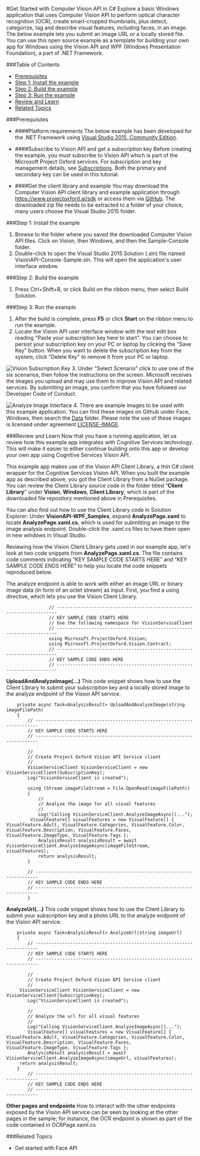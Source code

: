 <!-- 
NavPath: Computer Vision API/Get Started with Vision API
LinkLabel: Get Started in C#
Url: Computer-Vision-API/documentation/GetStarted/GetStartedVisionAPIforWindows
Weight: 94
-->

#Get Started with Computer Vision API in C&#35;
Explore a basic Windows application that uses Computer Vision API to perform optical character recognition (OCR), create smart-cropped thumbnails, plus detect, categorize, tag and describe visual features, including faces, in an image. The below example lets you submit an image URL or a locally stored file. You can use this open source example as a template for building your own app for Windows using the Vision API and WPF (Windows Presentation Foundation), a part of .NET Framework.

###Table of Contents
* [Prerequisites](#Prerequisites)
* [Step 1: Install the example](#Step1)
* [Step 2: Build the example](#Step2)
* [Step 3: Run the example](#Step3)
* [Review and Learn](#Review)   
* [Related Topics](#Related)

###<a name="Prerequisites">Prerequisites</a>

  * ####Platform requirements
The below example has been developed for the .NET Framework using [Visual Studio 2015, Community Edition](https://www.visualstudio.com/products/visual-studio-community-vs). 

  * ####Subscribe to Vision API and get a subscription key 
Before creating the example, you must subscribe to Vision API which is part of the Microsoft Project Oxford services. For subscription and key management details, see [Subscriptions](https://www.microsoft.com/cognitive-services/en-us/sign-up). Both the primary and secondary key can be used in this tutorial. 

  * ####Get the client library and example
You may download the Computer Vision API client library and example application through https://www.projectoxford.ai/sdk or access them via [GitHub](https://github.com/Microsoft/ProjectOxford-ClientSDK). The downloaded zip file needs to be extracted to a folder of your choice, many users choose the Visual Studio 2015 folder.

###<a name="Step1">Step 1: Install the example</a>

1.	Browse to the folder where you saved the downloaded Computer Vision API files. Click on Vision, then Windows, and then the Sample-Console folder.
2.	Double-click to open the Visual Studio 2015 Solution (.sln) file named VisionAPI-Console-Sample.sln. This will open the application's user interface window.

###<a name="Step2">Step 2: Build the example</a>

1. Press Ctrl+Shift+B, or click Build on the ribbon menu, then select Build Solution.

###<a name="Step3">Step 3: Run the example</a>

1.	After the build is complete, press **F5** or click **Start** on the ribbon menu to run the example.
2.	Locate the Vision API user interface window with the text edit box reading "Paste your subscription key here to start".
You can choose to persist your subscription key on your PC or laptop by clicking the "Save Key" button. When you want to delete the subscription key from the system, click "Delete Key" to remove it from your PC or laptop.

![Vision Subscription Key](../Images/Vision_UI_Subscription.PNG)
3.	Under "Select Scenario" click to use one of the six scenarios, then follow the instructions on the screen. Microsoft receives the images you upload and may use them to improve Vision API and related services. By submitting an image, you confirm that you have followed our Developer Code of Conduct.

![Analyze Image Interface](../Images/Analyze_Image_Example.PNG)
4.	There are example images to be used with this example application. You can find these images on Github under Face, Windows, then search the [Data](https://github.com/Microsoft/ProjectOxford-ClientSDK-Dev/tree/vision-build-2016/Face/Windows/Data) folder. Please note the use of these images is licensed under agreement [LICENSE-IMAGE](https://github.com/Microsoft/ProjectOxford-ClientSDK/blob/master/LICENSE-IMAGE.md).

###<a name="Review">Review and Learn</a>
Now that you have a running application, let us review how this example app integrates with Cognitive Services technology. This will make it easier to either continue building onto this app or develop your own app using Cognitive Services Vision API.

This example app makes use of the Vision API Client Library, a thin C# client wrapper for the Cognitive Services Vision API. When you built the example app as described above, you got the Client Library from a NuGet package. You can review the Client Library source code in the folder titled “**Client Library**” under **Vision**, **Windows**, **Client Library**, which is part of the downloaded file repository mentioned above in Prerequisites.

You can also find out how to use the Client Library code in Solution Explorer: Under **VisionAPI-WPF_Samples**, expand **AnalyzePage.xaml** to locate **AnalyzePage.xaml.cs**, which is used for submitting an image to the image analysis endpoint. Double-click the .xaml.cs files to have them open in new windows in Visual Studio.

Reviewing how the Vision Client Library gets used in our example app, let's look at two code snippets from **AnalyzePage.xaml.cs**. The file contains code comments indicating “KEY SAMPLE CODE STARTS HERE” and “KEY SAMPLE CODE ENDS HERE” to help you locate the code snippets reproduced below.

The analyze endpoint is able to work with either an image URL or binary image data (in form of an octet stream) as input. First, you find a using directive, which lets you use the Vision Client Library.

```
	            // ----------------------------------------------------------------------
	            // KEY SAMPLE CODE STARTS HERE
	            // Use the following namespace for VisionServiceClient 
	            // ---------------------------------------------------------------------- 
	            using Microsoft.ProjectOxford.Vision; 
	            using Microsoft.ProjectOxford.Vision.Contract; 
	            // ----------------------------------------------------------------------
	            // KEY SAMPLE CODE ENDS HERE 
	            // ----------------------------------------------------------------------

```
**UploadAndAnalyzeImage(…)**
This code snippet shows how to use the Client Library to submit your subscription key and a locally stored image to the analyze endpoint of the Vision API service.

```
	private async Task<AnalysisResult> UploadAndAnalyzeImage(string imageFilePath)
	{
	    // -----------------------------------------------------------------------
	    // KEY SAMPLE CODE STARTS HERE
	    // -----------------------------------------------------------------------
	
	    //
	    // Create Project Oxford Vision API Service client
	    //
	    VisionServiceClient VisionServiceClient = new VisionServiceClient(SubscriptionKey);
	    Log("VisionServiceClient is created");
	
	    using (Stream imageFileStream = File.OpenRead(imageFilePath))
	    {
	        //
	        // Analyze the image for all visual features
	        //
	        Log("Calling VisionServiceClient.AnalyzeImageAsync()...");
         VisualFeature[] visualFeatures = new VisualFeature[] { VisualFeature.Adult, VisualFeature.Categories, VisualFeature.Color, VisualFeature.Description, VisualFeature.Faces, VisualFeature.ImageType, VisualFeature.Tags };
	        AnalysisResult analysisResult = await VisionServiceClient.AnalyzeImageAsync(imageFileStream, visualFeatures);
	        return analysisResult;
	    }
	
	    // -----------------------------------------------------------------------
	    // KEY SAMPLE CODE ENDS HERE
	    // -----------------------------------------------------------------------
    	}
```
**AnalyzeUrl(…)**
This code snippet shows how to use the Client Library to submit your subscription key and a photo URL to the analyze endpoint of the Vision API service.

```
	private async Task<AnalysisResult> AnalyzeUrl(string imageUrl)
	{
	    // -----------------------------------------------------------------------
	    // KEY SAMPLE CODE STARTS HERE
	    // -----------------------------------------------------------------------
	
	    //
	    // Create Project Oxford Vision API Service client
	    //
     VisionServiceClient VisionServiceClient = new VisionServiceClient(SubscriptionKey);
	    Log("VisionServiceClient is created");
	
	    //
	    // Analyze the url for all visual features
	    //
	    Log("Calling VisionServiceClient.AnalyzeImageAsync()...");
	    VisualFeature[] visualFeatures = new VisualFeature[] { VisualFeature.Adult, VisualFeature.Categories, VisualFeature.Color, VisualFeature.Description, VisualFeature.Faces, VisualFeature.ImageType, VisualFeature.Tags };
	    AnalysisResult analysisResult = await VisionServiceClient.AnalyzeImageAsync(imageUrl, visualFeatures);
     return analysisResult;
	}
	    // -----------------------------------------------------------------------
	    // KEY SAMPLE CODE ENDS HERE
	    // -----------------------------------------------------------------------
```
**Other pages and endpoints**
How to interact with the other endpoints exposed by the Vision API service can be seen by looking at the other pages in the sample; for instance, the OCR endpoint is shown as part of the code contained in OCRPage.xaml.cs 

###<a name="Related">Related Topics</a>
 * Get started with Face API
 

